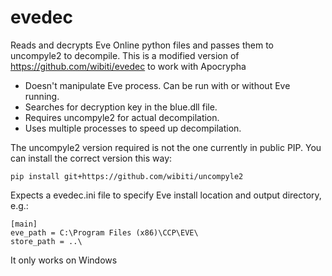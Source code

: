 evedec
======
Reads and decrypts Eve Online python files and passes them to uncompyle2 to decompile.
This is a modified version of https://github.com/wibiti/evedec to work with Apocrypha
* Doesn't manipulate Eve process. Can be run with or without Eve running.
* Searches for decryption key in the blue.dll file.
* Requires uncompyle2 for actual decompilation.
* Uses multiple processes to speed up decompilation.

The uncompyle2 version required is not the one currently in public PIP. You can
install the correct version this way:
```
pip install git+https://github.com/wibiti/uncompyle2
```

Expects a evedec.ini file to specify Eve install location and output directory, e.g.:
```
[main]
eve_path = C:\Program Files (x86)\CCP\EVE\
store_path = ..\
```

It only works on Windows
